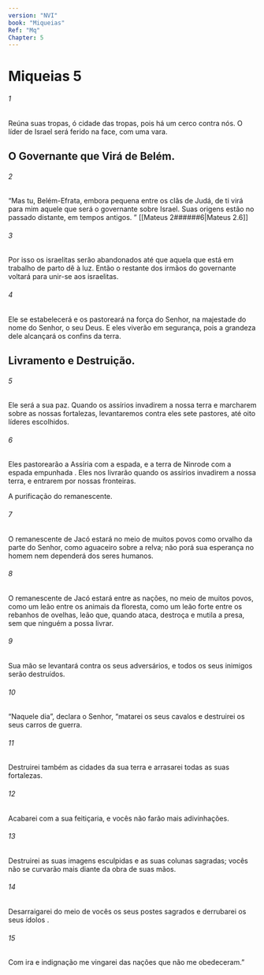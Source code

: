 ```yaml
---
version: "NVI"
book: "Miqueias"
Ref: "Mq"
Chapter: 5
---
```

# Miqueias 5
###### 1
Reúna suas tropas, ó cidade das tropas, pois há um cerco contra nós. O líder de Israel será ferido na face, com uma vara.

## O Governante que Virá de Belém.
###### 2  
“Mas tu, Belém-Efrata, embora pequena entre os clãs de Judá, de ti virá para mim aquele que será o governante sobre Israel. Suas origens estão no passado distante, em tempos antigos. ”
[[Mateus 2######6|Mateus 2.6]]

###### 3  
Por isso os israelitas serão abandonados até que aquela que está em trabalho de parto dê à luz. Então o restante dos irmãos do governante voltará para unir-se aos israelitas.
###### 4  
Ele se estabelecerá e os pastoreará na força do Senhor, na majestade do nome do Senhor, o seu Deus. E eles viverão em segurança, pois a grandeza dele alcançará os confins da terra.

## Livramento e Destruição.
###### 5  
Ele será a sua paz. Quando os assírios invadirem a nossa terra e marcharem sobre as nossas fortalezas, levantaremos contra eles sete pastores, até oito líderes escolhidos.
###### 6  
Eles pastorearão a Assíria com a espada, e a terra de Ninrode com a espada empunhada . Eles nos livrarão quando os assírios invadirem a nossa terra, e entrarem por nossas fronteiras.

A purificação do remanescente.
###### 7  
O remanescente de Jacó estará no meio de muitos povos como orvalho da parte do Senhor, como aguaceiro sobre a relva; não porá sua esperança no homem nem dependerá dos seres humanos.
###### 8  
O remanescente de Jacó estará entre as nações, no meio de muitos povos, como um leão entre os animais da floresta, como um leão forte entre os rebanhos de ovelhas, leão que, quando ataca, destroça e mutila a presa, sem que ninguém a possa livrar.
###### 9  
Sua mão se levantará contra os seus adversários, e todos os seus inimigos serão destruídos.
###### 10  
“Naquele dia”, declara o Senhor, “matarei os seus cavalos e destruirei os seus carros de guerra.
###### 11  
Destruirei também as cidades da sua terra e arrasarei todas as suas fortalezas.
###### 12  
Acabarei com a sua feitiçaria, e vocês não farão mais adivinhações.
###### 13  
Destruirei as suas imagens esculpidas e as suas colunas sagradas; vocês não se curvarão mais diante da obra de suas mãos.
###### 14  
Desarraigarei do meio de vocês os seus postes sagrados e derrubarei os seus ídolos .
###### 15  
Com ira e indignação me vingarei das nações que não me obedeceram.”
